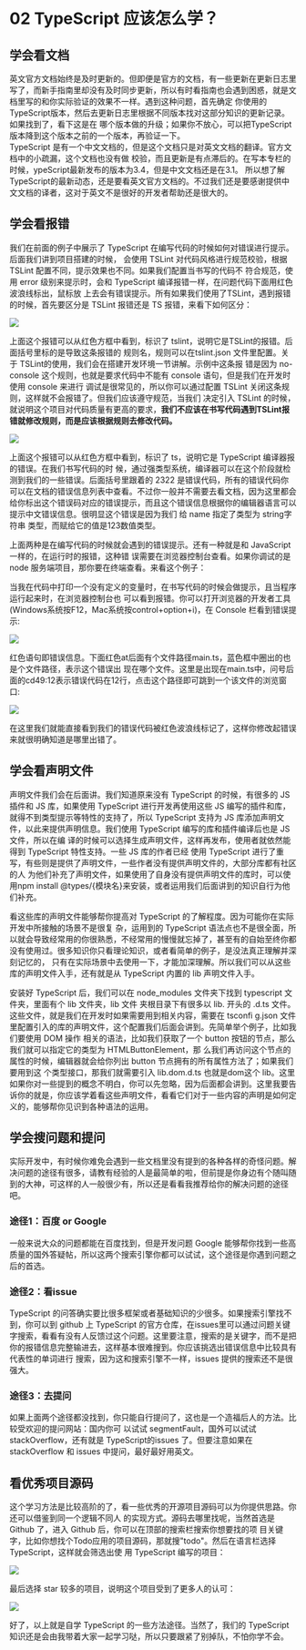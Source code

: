 # 02 TypeScript 应该怎么学？

## 学会看文档

英文官方文档始终是及时更新的。但即便是官方的文档，有一些更新在更新日志里写了，而新手指南里却没有及时同步更新，所以有时看指南也会遇到困惑，就是文档里写的和你实际验证的效果不一样。遇到这种问题，首先确定 你使用的TypeScript版本，然后去更新日志里根据不同版本找对这部分知识的更新记录。如果找到了，看下这是在 哪个版本做的升级；如果你不放心，可以把TypeScript版本降到这个版本之前的一个版本，再验证一下。  
TypeScript 是有一个中文文档的，但是这个文档只是对英文文档的翻译。官方文档中的小疏漏，这个文档也没有做 校验，而且更新是有点滞后的。在写本专栏的时候，ypeScript最新发布的版本为3.4，但是中文文档还是在3.1。 所以想了解TypeScript的最新动态，还是要看英文官方文档的。不过我们还是要感谢提供中文文档的译者，这对于英文不是很好的开发者帮助还是很大的。

## 学会看报错

我们在前面的例子中展示了 TypeScript 在编写代码的时候如何对错误进行提示。后面我们讲到项目搭建的时候， 会使用 TSLint 对代码风格进行规范校验，根据 TSLint 配置不同，提示效果也不同。如果我们配置当书写的代码不 符合规范，使用 error 级别来提示时，会和 TypeScript 编译报错一样，在问题代码下面用红色波浪线标出，鼠标放 上去会有错误提示。所有如果我们使用了TSLint，遇到报错的时候，首先要区分是 TSLint 报错还是 TS 报错，来看下如何区分：

<img src="../../.vuepress/public/image/typescript/typescript1.png">

上面这个报错可以从红色方框中看到，标识了 tslint，说明它是TSLint的报错。后面括号里标的是导致这条报错的 规则名，规则可以在tslint.json 文件里配置。关于 TSLint的使用，我们会在搭建开发环境一节讲解。示例中这条报 错是因为 no-console 这个规则，也就是要求代码中不能有 console 语句，但是我们在开发时使用 console 来进行 调试是很常见的，所以你可以通过配置 TSLint 关闭这条规则，这样就不会报错了。但我们应该遵守规范，当我们 决定引入 TSLint 的时候，就说明这个项目对代码质量有更高的要求，**我们不应该在书写代码遇到TSLint报错就修改规则，而是应该根据规则去修改代码。**

<img src="../../.vuepress/public/image/typescript/typescript2.png">

上面这个报错可以从红色方框中看到，标识了 ts，说明它是 TypeScript 编译器报的错误。在我们书写代码的时 候，通过强类型系统，编译器可以在这个阶段就检测到我们的一些错误。后面括号里跟着的 2322 是错误代码，所有的错误代码你可以在文档的错误信息列表中查看。不过你一般并不需要去看文档，因为这里都会给你标出这个错误码对应的错误提示，而且这个错误信息根据你的编辑器语言可以提示中文错误信息。很明显这个错误是因为我们 给 name 指定了类型为 string字符串 类型，而赋给它的值是123数值类型。

上面两种是在编写代码的时候就会遇到的错误提示。还有一种就是和 JavaScript 一样的，在运行时的报错，这种错 误需要在浏览器控制台查看。如果你调试的是 node 服务端项目，那你要在终端查看。来看这个例子：

当我在代码中打印一个没有定义的变量时，在书写代码的时候会做提示，且当程序运行起来时，在浏览器控制台也 可以看到报错。你可以打开浏览器的开发者工具(Windows系统按F12，Mac系统按control+option+i)，在 Console 栏看到错误提示:

<img src="../../.vuepress/public/image/typescript/typescript3.png">

红色语句即错误信息。下面红色at后面有个文件路径main.ts，蓝色框中圈出的也是个文件路径，表示这个错误出 现在哪个文件。这里是出现在main.ts中，问号后面的cd49:12表示错误代码在12行，点击这个路径即可跳到一个该文件的浏览窗口:

<img src="../../.vuepress/public/image/typescript/typescript4.png">

在这里我们就能直接看到我们的错误代码被红色波浪线标记了，这样你修改起错误来就很明确知道是哪里出错了。

## 学会看声明文件

声明文件我们会在后面讲。我们知道原来没有 TypeScript 的时候，有很多的 JS 插件和 JS 库，如果使用 TypeScript 进行开发再使用这些 JS 编写的插件和库，就得不到类型提示等特性的支持了，所以 TypeScript 支持为 JS 库添加声明文件，以此来提供声明信息。我们使用 TypeScript 编写的库和插件编译后也是 JS 文件，所以在编 译的时候可以选择生成声明文件，这样再发布，使用者就依然能得到 TypeScript 特性支持。一些 JS 库的作者已经 使用 TypeScript 进行了重写，有些则是提供了声明文件，一些作者没有提供声明文件的，大部分库都有社区的人 为他们补充了声明文件，如果使用了自身没有提供声明文件的库时，可以使用npm install @types/{模块名}来安装，或者运用我们后面讲到的知识自行为他们补充。

看这些库的声明文件能够帮你提高对 TypeScript 的了解程度。因为可能你在实际开发中所接触的场景不是很复 杂，运用到的 TypeScript 语法点也不是很全面，所以就会导致经常用的你很熟悉，不经常用的慢慢就忘掉了，甚至有的自始至终你都没有使用过。很多知识你只看理论知识，或者看简单的例子，是没法真正理解并深刻记忆的， 只有在实际场景中去使用一下，才能加深理解。所以我们可以从这些库的声明文件入手，还有就是从 TypeScript 内置的 lib 声明文件入手。

安装好 TypeScript 后，我们可以在 node_modules 文件夹下找到 typescript 文件夹，里面有个 lib 文件夹，lib 文件 夹根目录下有很多以 lib. 开头的 .d.ts 文件。这些文件，就是我们在开发时如果需要用到相关内容，需要在 tsconfi g.json 文件里配置引入的库的声明文件，这个配置我们后面会讲到。先简单举个例子，比如我们要使用 DOM 操作 相关的语法，比如我们获取了一个 button 按钮的节点，那么我们就可以指定它的类型为 HTMLButtonElement，那 么我们再访问这个节点的属性的时候，编辑器就会给你列出 button 节点拥有的所有属性方法了；如果我们要用到这 个类型接口，那我们就需要引入 lib.dom.d.ts 也就是dom这个 lib。这里如果你对一些提到的概念不明白，你可以先忽略，因为后面都会讲到。这里我要告诉你的就是，你应该学着看这些声明文件，看看它们对于一些内容的声明是如何定义的，能够帮你见识到各种语法的运用。

## 学会搜问题和提问

实际开发中，有时候你难免会遇到一些文档里没有提到的各种各样的奇怪问题。解决问题的途径有很多，请教有经验的人是最简单的啦，但前提是你身边有个随叫随到的大神，可这样的人一般很少有，所以还是看看我推荐给你的解决问题的途径吧。

### 途径1：百度 or Google

一般来说大众的问题都能在百度找到，但是开发问题 Google 能够帮你找到一些高质量的国外答疑帖，所以这两个搜索引擎你都可以试试，这个途径是你遇到问题之后的首选。

### 途径2：看issue
TypeScript 的问答确实要比很多框架或者基础知识的少很多。如果搜索引擎找不到，你可以到 github 上 TypeScript 的官方仓库，在issues里可以通过问题关键字搜索，看看有没有人反馈过这个问题。这里要注意，搜索的是关键字，而不是把你的报错信息完整输进去，这样基本很难搜到。你应该挑选出错误信息中比较具有代表性的单词进行 搜索，因为这和搜索引擎不一样，issues 提供的搜索还不是很强大。

### 途径3：去提问
如果上面两个途径都没找到，你只能自行提问了，这也是一个造福后人的方法。比较受欢迎的提问网站：国内你可 以试试 segmentFault，国外可以试试stackOverflow，还有就是 TypeScript的issues 了。但要注意如果在 stackOverflow 和 issues 中提问，最好最好用英文。

## 看优秀项目源码
这个学习方法是比较高阶的了，看一些优秀的开源项目源码可以为你提供思路。你还可以借鉴到同一个逻辑不同人 的实现方式。源码去哪里找呢，当然首选是 Github 了，进入 Github 后，你可以在顶部的搜索栏搜索你想要找的项 目关键字，比如你想找个Todo应用的项目源码，那就搜"todo"。然后在语言栏选择 TypeScript，这样就会筛选出使 用 TypeScript 编写的项目：

<img src="../../.vuepress/public/image/typescript/typescript5.png">

最后选择 star 较多的项目，说明这个项目受到了更多人的认可：

<img src="../../.vuepress/public/image/typescript/typescript6.png">

好了，以上就是自学 TypeScript 的一些方法途径。当然了，我们的 TypeScript 知识还是会由我带着大家一起学习哒，所以只要跟紧了别掉队，不怕你学不会。



